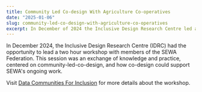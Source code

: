 ```yaml
---
title: Community Led Co-design With Agriculture Co-operatives
date: "2025-01-06"
slug: community-led-co-design-with-agriculture-co-operatives
excerpt: In December of 2024 the Inclusive Design Research Centre led a two-hour workshop with SEWA Federation members
---
```


In December 2024, the Inclusive Design Research Centre (IDRC) had the opportunity to lead a two hour workshop with members of the SEWA Federation. This session was an exchange of knowledge and practice, centered on community-led-co-design, and how co-design could support SEWA's ongoing work.

Visit [Data Communities For Inclusion](https://datacommunities.ca/toolkit/community-led-co-design-workshop/) for more details about the workshop.